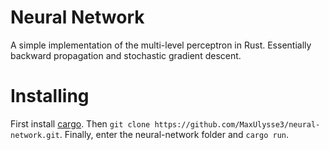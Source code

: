 # Neural Network

A simple implementation of the multi-level perceptron in Rust.
Essentially backward propagation and stochastic gradient descent.

# Installing

First install [cargo](https://doc.rust-lang.org/cargo/getting-started/installation.html).
Then `git clone https://github.com/MaxUlysse3/neural-network.git`.
Finally, enter the neural-network folder and `cargo run`.
